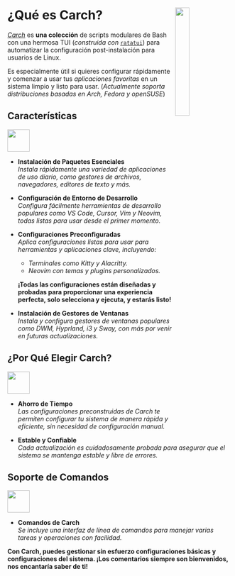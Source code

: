 <h1></h1>
<img
  src="/carch.png"
  width="25%"
  align="right"
 />

<h1>¿Qué es Carch?</h1>

*[Carch](https://carch.chalisehari.com.np)* es **una colección** de scripts modulares de Bash con una hermosa TUI (*construida con* [`ratatui`](https://github.com/ratatui-org/ratatui)) para automatizar la configuración post-instalación para usuarios de Linux.

Es especialmente útil si quieres configurar rápidamente y comenzar a usar tus *aplicaciones favoritas* en un sistema limpio y listo para usar. (*Actualmente soporta distribuciones basadas en Arch, Fedora y openSUSE*)

## Características
<img src="https://img.icons8.com/?size=80&id=vSx5PNyFqTTo&format=png" width="50" /> 

- **Instalación de Paquetes Esenciales**  
  *Instala rápidamente una variedad de aplicaciones de uso diario, como gestores de archivos, navegadores, editores de texto y más.*  

- **Configuración de Entorno de Desarrollo**  
  *Configura fácilmente herramientas de desarrollo populares como VS Code, Cursor, Vim y Neovim, todas listas para usar desde el primer momento.*  

- **Configuraciones Preconfiguradas**  
  *Aplica configuraciones listas para usar para herramientas y aplicaciones clave, incluyendo:*  
  
  - *Terminales como Kitty y Alacritty.*  
  - *Neovim con temas y plugins personalizados.*  
  
  **¡Todas las configuraciones están diseñadas y probadas para proporcionar una experiencia perfecta, solo selecciona y ejecuta, y estarás listo!**

- **Instalación de Gestores de Ventanas**  
  *Instala y configura gestores de ventanas populares como DWM, Hyprland, i3 y Sway, con más por venir en futuras actualizaciones.*  

## ¿Por Qué Elegir Carch?
<img src="https://img.icons8.com/?size=80&id=111409&format=png" width="50" />

- **Ahorro de Tiempo**  
  *Las configuraciones preconstruidas de Carch te permiten configurar tu sistema de manera rápida y eficiente, sin necesidad de configuración manual.*

- **Estable y Confiable**  
  *Cada actualización es cuidadosamente probada para asegurar que el sistema se mantenga estable y libre de errores.*  

## Soporte de Comandos 
<img src="https://img.icons8.com/?size=80&id=114423&format=png" width="50" />

- **Comandos de Carch**  
  *Se incluye una interfaz de línea de comandos para manejar varias tareas y operaciones con facilidad.*  

**Con Carch, puedes gestionar sin esfuerzo configuraciones básicas y configuraciones del sistema. ¡Los comentarios siempre son bienvenidos, nos encantaría saber de ti!**